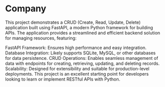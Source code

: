 # Company

This project demonstrates a CRUD (Create, Read, Update, Delete) application built using FastAPI, a modern Python framework for building APIs. The application provides a streamlined and efficient backend solution for managing resources, featuring:

FastAPI Framework: Ensures high performance and easy integration.
Database Integration: Likely supports SQLite, MySQL, or other databases for data persistence.
CRUD Operations: Enables seamless management of data with endpoints for creating, retrieving, updating, and deleting records.
Scalability: Designed for extensibility and suitable for production-level deployments.
This project is an excellent starting point for developers looking to learn or implement RESTful APIs with Python.


